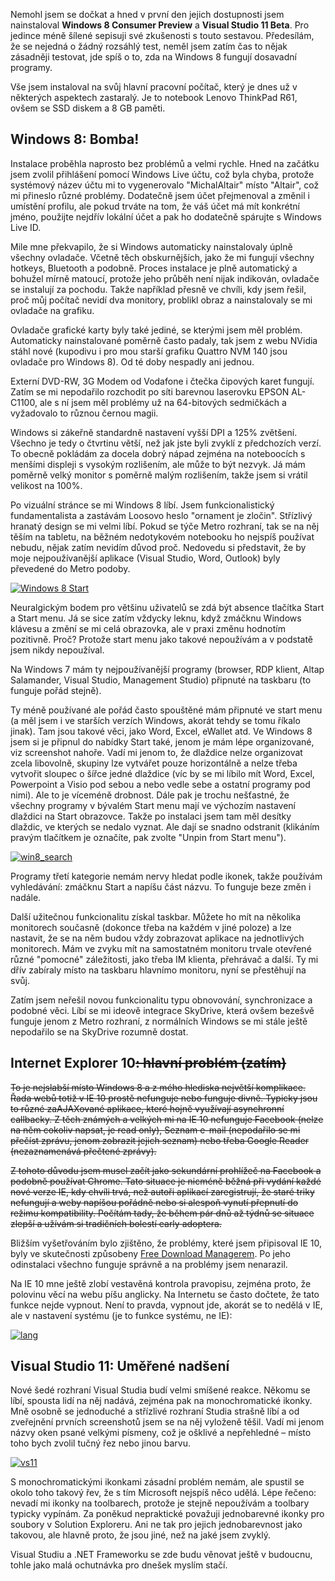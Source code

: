 <!-- dcterms:identifier = aspnetcz#371 -->
<!-- dcterms:title = Windows 8, Visual Studio 11 – první dojmy -->
<!-- dcterms:abstract = Nemohl jsem se dočkat a hned v první den jejich dostupnosti jsem nainstaloval Windows 8 Consumer Preview a Visual Studio 11 Beta. Pro jedince méně šílené sepisuji své zkušenosti s touto sestavou. -->
<!-- np9:categoryId = 7 -->
<!-- x4w:category = Software -->
<!-- np9:authorId = 1 -->
<!-- np9:authorEmail = michal.valasek@altairis.cz -->
<!-- dcterms:creator = Michal Altair Valášek -->
<!-- dcterms:created = 2012-03-02T04:25:21.623+01:00 -->
<!-- dcterms:date = 2012-03-03T10:52:46.623+01:00 -->
<!-- x4w:pictureWidth = 150 -->
<!-- x4w:pictureHeight = 150 -->
<!-- x4w:pictureUrl = /perex-pictures/20120303-windows-8-visual-studio-11-prvni-dojmy.png -->

Nemohl jsem se dočkat a hned v první den jejich dostupnosti jsem nainstaloval **Windows 8 Consumer Preview** a **Visual Studio 11 Beta**. Pro jedince méně šílené sepisuji své zkušenosti s touto sestavou. Předesílám, že se nejedná o žádný rozsáhlý test, neměl jsem zatím čas to nějak zásadněji testovat, jde spíš o to, zda na Windows 8 fungují dosavadní programy.

Vše jsem instaloval na svůj hlavní pracovní počítač, který je dnes už v některých aspektech zastaralý. Je to notebook Lenovo ThinkPad R61, ovšem se SSD diskem a 8 GB paměti.

## Windows 8: Bomba!

Instalace proběhla naprosto bez problémů a velmi rychle. Hned na začátku jsem zvolil přihlášení pomocí Windows Live účtu, což byla chyba, protože systémový název účtu mi to vygenerovalo "MichalAltair" místo "Altair", což mi přineslo různé problémy. Dodatečně jsem účet přejmenoval a změnil i umístění profilu, ale pokud trváte na tom, že váš účet má mít konkrétní jméno, použijte nejdřív lokální účet a pak ho dodatečně spárujte s Windows Live ID.

Mile mne překvapilo, že si Windows automaticky nainstalovaly úplně všechny ovladače. Včetně těch obskurnějších, jako že mi fungují všechny hotkeys, Bluetooth a podobně. Proces instalace je plně automatický a bohužel mírně matoucí, protože jeho průběh není nijak indikován, ovladače se instalují za pochodu. Takže například přesně ve chvíli, kdy jsem řešil, proč můj počítač nevidí dva monitory, problikl obraz a nainstalovaly se mi ovladače na grafiku.

Ovladače grafické karty byly také jediné, se kterými jsem měl problém. Automaticky nainstalované poměrně často padaly, tak jsem z webu NVidia stáhl nové (kupodivu i pro mou starší grafiku Quattro NVM 140 jsou ovladače pro Windows 8). Od té doby nespadly ani jednou.

Externí DVD-RW, 3G Modem od Vodafone i čtečka čipových karet fungují. Zatím se mi nepodařilo rozchodit po síti barevnou laserovku EPSON AL-C1100, ale s ní jsem měl problémy už na 64-bitových sedmičkách a vyžadovalo to různou černou magii.

Windows si zákeřně standardně nastavení vyšší DPI a 125% zvětšení. Všechno je tedy o čtvrtinu větší, než jak jste byli zvyklí z předchozích verzí. To obecně pokládám za docela dobrý nápad zejména na noteboocích s menšími displeji s vysokým rozlišením, ale může to být nezvyk. Já mám poměrně velký monitor s poměrně malým rozlišením, takže jsem si vrátil velikost na 100%.

Po vizuální stránce se mi Windows 8 líbí. Jsem funkcionalistický fundamentalista a zastávám Loosovo heslo "ornament je zločin". Střízlivý hranatý design se mi velmi líbí. Pokud se týče Metro rozhraní, tak se na něj těším na tabletu, na běžném nedotykovém notebooku ho nejspíš používat nebudu, nějak zatím nevidím důvod proč. Nedovedu si představit, že by moje nejpoužívanější aplikace (Visual Studio, Word, Outlook) byly převedené do Metro podoby.

[![Windows 8 Start](https://www.cdn.altairis.cz/Blog/2012/20120302-win8_thumb.png "Windows 8 Start")](https://www.cdn.altairis.cz/Blog/2012/20120302-win8_2.png)

Neuralgickým bodem pro většinu uživatelů se zdá být absence tlačítka Start a Start menu. Já se sice zatím vždycky leknu, když zmáčknu Windows klávesu a změní se mi celá obrazovka, ale v praxi změnu hodnotím pozitivně. Proč? Protože start menu jako takové nepoužívám a v podstatě jsem nikdy nepoužíval. 

Na Windows 7 mám ty nejpoužívanější programy (browser, RDP klient, Altap Salamander, Visual Studio, Management Studio) připnuté na taskbaru (to funguje pořád stejně).

Ty méně používané ale pořád často spouštěné mám připnuté ve start menu (a měl jsem i ve starších verzích Windows, akorát tehdy se tomu říkalo jinak). Tam jsou takové věci, jako Word, Excel, eWallet atd. Ve Windows 8 jsem si je připnul do nabídky Start také, jenom je mám lépe organizované, viz screenshot nahoře. Vadí mi jenom to, že dlaždice nelze organizovat zcela libovolně, skupiny lze vytvářet pouze horizontálně a nelze třeba vytvořit sloupec o šířce jedné dlaždice (víc by se mi líbilo mít Word, Excel, Powerpoint a Visio pod sebou a nebo vedle sebe a ostatní programy pod nimi). Ale to je víceméně drobnost. Dále pak je trochu nešťastné, že všechny programy v bývalém Start menu mají ve výchozím nastavení dlaždici na Start obrazovce. Takže po instalaci jsem tam měl desítky dlaždic, ve kterých se nedalo vyznat. Ale dají se snadno odstranit (klikáním pravým tlačítkem je označíte, pak zvolte "Unpin from Start menu").

[![win8_search](https://www.cdn.altairis.cz/Blog/2012/20120302-win8_search_thumb.png "win8_search")](https://www.cdn.altairis.cz/Blog/2012/20120302-win8_search_2.png)

Programy třetí kategorie nemám nervy hledat podle ikonek, takže používám vyhledávání: zmáčknu Start a napíšu část názvu. To funguje beze změn i nadále.

Další užitečnou funkcionalitu získal taskbar. Můžete ho mít na několika monitorech současně (dokonce třeba na každém v jiné poloze) a lze nastavit, že se na něm budou vždy zobrazovat aplikace na jednotlivých monitorech. Mám ve zvyku mít na samostatném monitoru trvale otevřené různé "pomocné" záležitosti, jako třeba IM klienta, přehrávač a další. Ty mi dřív zabíraly místo na taskbaru hlavnímo monitoru, nyní se přestěhují na svůj.

Zatím jsem neřešil novou funkcionalitu typu obnovování, synchronizace a podobné věci. Líbí se mi ideově integrace SkyDrive, která ovšem bezešvě funguje jenom z Metro rozhraní, z normálních Windows se mi stále ještě nepodařilo se na SkyDrive rozumně dostat.

## Internet Explorer 10<strike>: hlavní problém (zatím)</strike>

<strike>To je nejslabší místo Windows 8 a z mého hlediska největší komplikace. Řada webů totiž v IE 10 prostě nefunguje nebo funguje divně. Typicky jsou to různé zaAJAXované aplikace, které hojně využívají asynchronní callbacky. Z těch známých a velkých mi na IE 10 nefunguje Facebook (nelze na něm cokoliv napsat, je read only), Seznam e-mail (nepodařilo se mi přečíst zprávu, jenom zobrazit jejich seznam) nebo třeba Google Reader (nezaznamenává přečtené zprávy).</strike>

<strike>Z tohoto důvodu jsem musel začít jako sekundární prohlížeč na Facebook a podobně používat Chrome. Tato situace je nicméně běžná při vydání každé nové verze IE, kdy chvíli trvá, než autoři aplikací zaregistrují, že staré triky nefungují a weby napíšou pořádně nebo si alespoň vynutí přepnutí do režimu kompatibility. Počítám tady, že během pár dnů až týdnů se situace zlepší a užívám si tradičních bolestí early adoptera.</strike>

Bližším vyšetřováním bylo zjištěno, že problémy, které jsem připisoval IE 10, byly ve skutečnosti způsobeny [Free Download Managerem](http://www.freedownloadmanager.org/). Po jeho odinstalaci všechno funguje správně a na problémy jsem nenarazil.

Na IE 10 mne ještě zlobí vestavěná kontrola pravopisu, zejména proto, že polovinu věcí na webu píšu anglicky. Na Internetu se často dočtete, že tato funkce nejde vypnout. Není to pravda, vypnout jde, akorát se to nedělá v IE, ale v nastavení systému (je to funkce systému, ne IE):

[![lang](https://www.cdn.altairis.cz/Blog/2012/20120303-lang_thumb.png "lang")](https://www.cdn.altairis.cz/Blog/2012/20120303-lang_2.png)

## Visual Studio 11: Uměřené nadšení

Nové šedé rozhraní Visual Studia budí velmi smíšené reakce. Někomu se líbí, spousta lidí na něj nadává, zejména pak na monochromatické ikonky. Mně osobně se jednoduché a střízlivé rozhraní Studia strašně líbí a od zveřejnění prvních screenshotů jsem se na něj vyloženě těšil. Vadí mi jenom názvy oken psané velkými písmeny, což je ošklivé a nepřehledné – místo toho bych zvolil tučný řez nebo jinou barvu.

[![vs11](https://www.cdn.altairis.cz/Blog/2012/20120302-vs11_thumb.png "vs11")](https://www.cdn.altairis.cz/Blog/2012/20120302-vs11_2.png)

S monochromatickými ikonkami zásadní problém nemám, ale spustil se okolo toho takový řev, že s tím Microsoft nejspíš něco udělá. Lépe řečeno: nevadí mi ikonky na toolbarech, protože je stejně nepoužívám a toolbary typicky vypínám. Za poněkud nepraktické považuji jednobarevné ikonky pro soubory v Solution Exploreru. Ani ne tak pro jejich jednobarevnost jako takovou, ale hlavně proto, že jsou jiné, než na jaké jsem zvyklý.

Visual Studiu a .NET Frameworku se zde budu věnovat ještě v budoucnu, tohle jako malá ochutnávka pro dnešek myslím stačí.